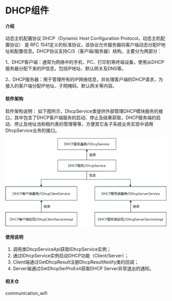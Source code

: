 
# DHCP组件

#### 介绍
动态主机配置协议 DHCP（Dynamic Host Configuration Protocol，动态主机配置协议） 是 RFC 1541定义的标准协议，该协议允许服务器向客户端动态分配IP地址和配置信息。DHCP协议支持C/S（客户端/服务器）结构，主要分为两部分：

1、DHCP客户端：通常为网络中的手机、PC、打印机等终端设备，使用从DHCP服务器分配下来的IP信息，包括IP地址、默认网关及DNS等。

2、DHCP服务器：用于管理所有的IP网络信息，并处理客户端的DHCP请求，为接入的客户端分配IP地址、子网掩码、默认网关等内容。
#### 软件架构
软件架构说明：
如下图所示，DhcpService类提供外部管理DHCP模块服务的接口，其中包含了DHCP客户端服务的启动、停止及结果获取，DHCP服务端的启动、停止及地址池和租约表的管理等等，方便其它各子系统业务实现中调用DhcpService业务的接口。

![](figures/zh-cn_image_dhcp.png)

#### 使用说明

1. 调用类DhcpServiceApi获取IDhcpService实例；
2. 通过IDhcpService实例启动DHCP功能（Client/Server）；
3. Client端通过GetDhcpResult注册DhcpResultNotify类的回调；
4. Server端通过GetDhcpSerProExit获取DHCP Server异常退出的通知。

#### 相关仓

communication_wifi
